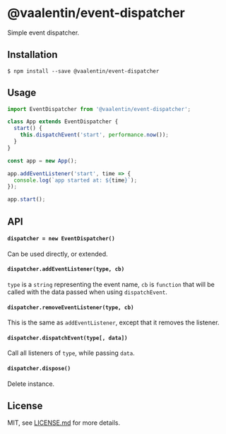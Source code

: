# @vaalentin/event-dispatcher

Simple event dispatcher.

## Installation

```
$ npm install --save @vaalentin/event-dispatcher
```

## Usage

```js
import EventDispatcher from '@vaalentin/event-dispatcher';

class App extends EventDispatcher {
  start() {
    this.dispatchEvent('start', performance.now());
  }
}

const app = new App();

app.addEventListener('start', time => {
  console.log(`app started at: ${time}`);
});

app.start();
```

## API

#### `dispatcher = new EventDispatcher()`

Can be used directly, or extended.

#### `dispatcher.addEventListener(type, cb)`

`type` is a `string` representing the event name, `cb` is `function` that will
be called with the data passed when using `dispatchEvent`.

#### `dispatcher.removeEventListener(type, cb)`

This is the same as `addEventListener`, except that it removes the listener.

#### `dispatcher.dispatchEvent(type[, data])`

Call all listeners of `type`, while passing `data`.

#### `dispatcher.dispose()`

Delete instance.

## License

MIT, see [LICENSE.md](https://github.com/vaalentin/event-dispatcher/blob/master/LICENSE.md) for more details.
